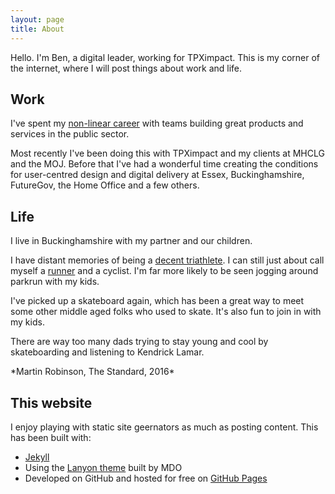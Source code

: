```yaml
---
layout: page
title: About
---
```


<p class="message">
  Hello. I'm Ben, a digital leader, working for TPXimpact. This is my corner of the internet, where I will post things about work and life.
</p>

## Work

I've spent my [non-linear career](https://www.forbes.com/sites/carolinecastrillon/2025/03/18/why-non-linear-careers-are-the-future-of-work/) with teams building great products and services in the public sector.

Most recently I've been doing this with TPXimpact and my clients at MHCLG and the MOJ. Before that I've had a wonderful time creating the conditions for user-centred design and digital delivery at Essex, Buckinghamshire, FutureGov, the Home Office and a few others.

## Life

I live in Buckinghamshire with my partner and our children.

I have distant memories of being a [decent triathlete](https://triathlon.org/athletes/profile/30776/ben-unsworth). I can still just about call myself a [runner](https://www.runbritainrankings.com/runners/profile.aspx?athleteid=245125) and a cyclist. I'm far more likely to be seen jogging around parkrun with my kids.

I've picked up a skateboard again, which has been a great way to meet some other middle aged folks who used to skate. It's also fun to join in with my kids.

<p class="message">
  There are way too many dads trying to stay young and cool by skateboarding and listening to Kendrick Lamar.
</p>
*Martin Robinson, The Standard, 2016*

## This website

I enjoy playing with static site geernators as much as posting content. This has been built with:

* [Jekyll](https://jekyllrb.com)
* Using the [Lanyon theme](https://github.com/poole/lanyon) built by MDO
* Developed on GitHub and hosted for free on [GitHub Pages](https://pages.github.com)